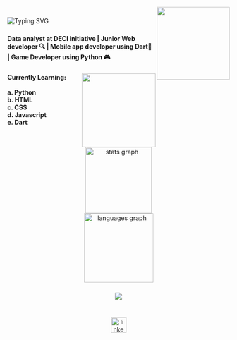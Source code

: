 <br clear="both">

<img align="right" height="165" src="https://media2.giphy.com/avatars/HeyAutoHQ/DgfrJNR8oUyv.gif"  />

###

<p align="left">
  <img src="https://readme-typing-svg.demolab.com?font=Fira+Code&size=24&pause=1000&color=FFD700&width=435&lines=Hi+%F0%9F%91%8B!+I'm+Yaseen+Saeed" alt="Typing SVG" />
</p>

###

<h4 align="left">Data analyst at DECI initiative |  Junior Web developer 🔍 |  Mobile app developer  using Dart📱 |  Game Developer using Python 🎮</h4>

###

<img align="right" height="167" src="https://i.pinimg.com/originals/d4/81/f3/d481f3c72e283309071f79e01b05c06d.gif"  />

###

<h4 align="left">Currently Learning:<br><br>a. Python<br>b. HTML<br>c. CSS<br>d. Javascript<br>e. Dart</h4>

###

<br clear="both">

<div align="center">
  <img src="https://github-readme-stats.vercel.app/api?username=Yaseen-Saeed123&hide_title=false&hide_rank=false&show_icons=true&include_all_commits=true&count_private=true&disable_animations=false&theme=dracula&locale=en&hide_border=false" height="150" alt="stats graph" /> <br>
  <img src="https://github-readme-stats.vercel.app/api/top-langs?username=Yaseen-Saeed123&locale=en&hide_title=false&layout=compact&card_width=320&langs_count=5&theme=dracula&hide_border=false" height="157" alt="languages graph"  />
</div>

###

<div align="center">
  <img src="https://visitor-badge.laobi.icu/badge?page_id=Yaseen-Saeed123.Yaseen-Saeed123&left_text=Current%20Profile%20Viewers"  />
</div>

###

<br clear="both">

<div align="center">
  <a href="https://www.linkedin.com/in/yassen-saeed-5965a435a/" target="_blank">
    <img src="https://img.shields.io/static/v1?message=LinkedIn&logo=linkedin&label=&color=0077B5&logoColor=white&labelColor=&style=for-the-badge" height="35" alt="linkedin logo"  />
  </a>
</div>

###
